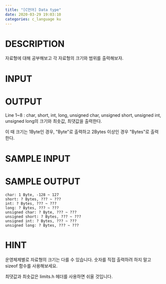 ```yaml
---
title: "[C언어] Data type"
date: 2020-03-29 19:03:10
categories: c_language ku
---
```


# DESCRIPTION
자료형에 대해 공부해보고 각 자료형의 크기와 범위를 출력해보자.

# INPUT

# OUTPUT
Line 1~8 : char, short, int, long, unsigned char, unsigned short, unsigned int, unsigned long의 크기와 최솟값, 최댓값을 출력한다.

이 때 크기는 1Byte인 경우, "Byte"로 출력하고 2Bytes 이상인 경우 "Bytes"로 출력한다.

# SAMPLE INPUT

# SAMPLE OUTPUT
```
char: 1 Byte, -128 ~ 127
short: ? Bytes, ??? ~ ???
int: ? Bytes, ??? ~ ???
long: ? Bytes, ??? ~ ???
unsigned char: ? Byte, ??? ~ ???
unsigned short: ? Bytes, ??? ~ ???
unsigned int: ? Bytes, ??? ~ ???
unsigned long: ? Bytes, ??? ~ ???
```

# HINT
운영체제별로 자료형의 크기는 다를 수 있습니다. 숫자를 직접 출력하려 하지 말고 sizeof 함수를 사용해보세요.

최댓값과 최솟값은 limits.h 헤더를 사용하면 쉬울 것입니다.

<script src="https://gist.github.com/DetegiCE/37348ef4f4f4b2982015efc47730e2a8.js"></script>
